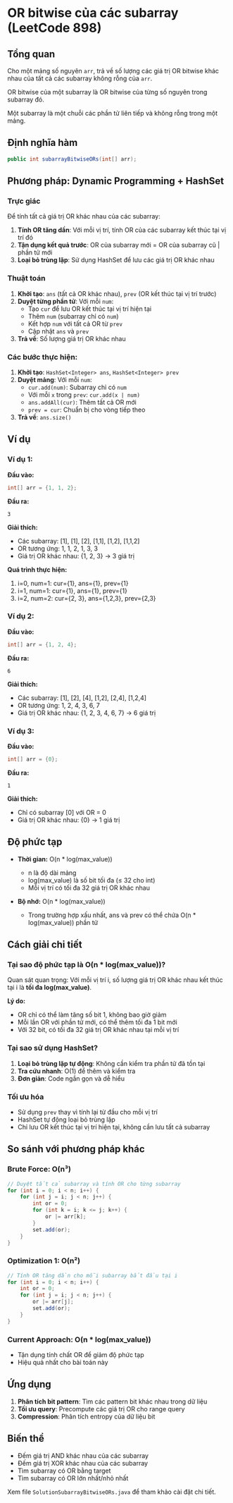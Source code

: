 # OR bitwise của các subarray (LeetCode 898)

## Tổng quan

Cho một mảng số nguyên `arr`, trả về số lượng các giá trị OR bitwise khác nhau của tất cả các subarray không rỗng của `arr`.

OR bitwise của một subarray là OR bitwise của từng số nguyên trong subarray đó.

Một subarray là một chuỗi các phần tử liên tiếp và không rỗng trong một mảng.

## Định nghĩa hàm

```java
public int subarrayBitwiseORs(int[] arr);
```

## Phương pháp: Dynamic Programming + HashSet

### Trực giác

Để tính tất cả giá trị OR khác nhau của các subarray:

1. **Tính OR tăng dần**: Với mỗi vị trí, tính OR của các subarray kết thúc tại vị trí đó
2. **Tận dụng kết quả trước**: OR của subarray mới = OR của subarray cũ | phần tử mới
3. **Loại bỏ trùng lặp**: Sử dụng HashSet để lưu các giá trị OR khác nhau

### Thuật toán

1. **Khởi tạo**: `ans` (tất cả OR khác nhau), `prev` (OR kết thúc tại vị trí trước)
2. **Duyệt từng phần tử**: Với mỗi `num`:
   - Tạo `cur` để lưu OR kết thúc tại vị trí hiện tại
   - Thêm `num` (subarray chỉ có `num`)
   - Kết hợp `num` với tất cả OR từ `prev`
   - Cập nhật `ans` và `prev`
3. **Trả về**: Số lượng giá trị OR khác nhau

### Các bước thực hiện:

1. **Khởi tạo**: `HashSet<Integer> ans`, `HashSet<Integer> prev`
2. **Duyệt mảng**: Với mỗi `num`:
   - `cur.add(num)`: Subarray chỉ có `num`
   - Với mỗi `x` trong `prev`: `cur.add(x | num)`
   - `ans.addAll(cur)`: Thêm tất cả OR mới
   - `prev = cur`: Chuẩn bị cho vòng tiếp theo
3. **Trả về**: `ans.size()`

## Ví dụ

### Ví dụ 1:
**Đầu vào:**
```java
int[] arr = {1, 1, 2};
```

**Đầu ra:**
```
3
```

**Giải thích:**
- Các subarray: [1], [1], [2], [1,1], [1,2], [1,1,2]
- OR tương ứng: 1, 1, 2, 1, 3, 3
- Giá trị OR khác nhau: {1, 2, 3} → 3 giá trị

**Quá trình thực hiện:**
1. i=0, num=1: cur={1}, ans={1}, prev={1}
2. i=1, num=1: cur={1}, ans={1}, prev={1}
3. i=2, num=2: cur={2, 3}, ans={1,2,3}, prev={2,3}

### Ví dụ 2:
**Đầu vào:**
```java
int[] arr = {1, 2, 4};
```

**Đầu ra:**
```
6
```

**Giải thích:**
- Các subarray: [1], [2], [4], [1,2], [2,4], [1,2,4]
- OR tương ứng: 1, 2, 4, 3, 6, 7
- Giá trị OR khác nhau: {1, 2, 3, 4, 6, 7} → 6 giá trị

### Ví dụ 3:
**Đầu vào:**
```java
int[] arr = {0};
```

**Đầu ra:**
```
1
```

**Giải thích:**
- Chỉ có subarray [0] với OR = 0
- Giá trị OR khác nhau: {0} → 1 giá trị

## Độ phức tạp

- **Thời gian:** O(n * log(max_value))
  - n là độ dài mảng
  - log(max_value) là số bit tối đa (≤ 32 cho int)
  - Mỗi vị trí có tối đa 32 giá trị OR khác nhau

- **Bộ nhớ:** O(n * log(max_value))
  - Trong trường hợp xấu nhất, ans và prev có thể chứa O(n * log(max_value)) phần tử

## Cách giải chi tiết

### Tại sao độ phức tạp là O(n * log(max_value))?

Quan sát quan trọng: Với mỗi vị trí i, số lượng giá trị OR khác nhau kết thúc tại i là **tối đa log(max_value)**.

**Lý do:**
- OR chỉ có thể làm tăng số bit 1, không bao giờ giảm
- Mỗi lần OR với phần tử mới, có thể thêm tối đa 1 bit mới
- Với 32 bit, có tối đa 32 giá trị OR khác nhau tại mỗi vị trí

### Tại sao sử dụng HashSet?

1. **Loại bỏ trùng lặp tự động**: Không cần kiểm tra phần tử đã tồn tại
2. **Tra cứu nhanh**: O(1) để thêm và kiểm tra
3. **Đơn giản**: Code ngắn gọn và dễ hiểu

### Tối ưu hóa

- Sử dụng `prev` thay vì tính lại từ đầu cho mỗi vị trí
- HashSet tự động loại bỏ trùng lặp
- Chỉ lưu OR kết thúc tại vị trí hiện tại, không cần lưu tất cả subarray

## So sánh với phương pháp khác

### Brute Force: O(n³)
```java
// Duyệt tất cả subarray và tính OR cho từng subarray
for (int i = 0; i < n; i++) {
    for (int j = i; j < n; j++) {
        int or = 0;
        for (int k = i; k <= j; k++) {
            or |= arr[k];
        }
        set.add(or);
    }
}
```

### Optimization 1: O(n²)
```java
// Tính OR tăng dần cho mỗi subarray bắt đầu tại i
for (int i = 0; i < n; i++) {
    int or = 0;
    for (int j = i; j < n; j++) {
        or |= arr[j];
        set.add(or);
    }
}
```

### Current Approach: O(n * log(max_value))
- Tận dụng tính chất OR để giảm độ phức tạp
- Hiệu quả nhất cho bài toán này

## Ứng dụng

1. **Phân tích bit pattern**: Tìm các pattern bit khác nhau trong dữ liệu
2. **Tối ưu query**: Precompute các giá trị OR cho range query
3. **Compression**: Phân tích entropy của dữ liệu bit

## Biến thể

- Đếm giá trị AND khác nhau của các subarray
- Đếm giá trị XOR khác nhau của các subarray
- Tìm subarray có OR bằng target
- Tìm subarray có OR lớn nhất/nhỏ nhất

Xem file `SolutionSubarrayBitwiseORs.java` để tham khảo cài đặt chi tiết.
